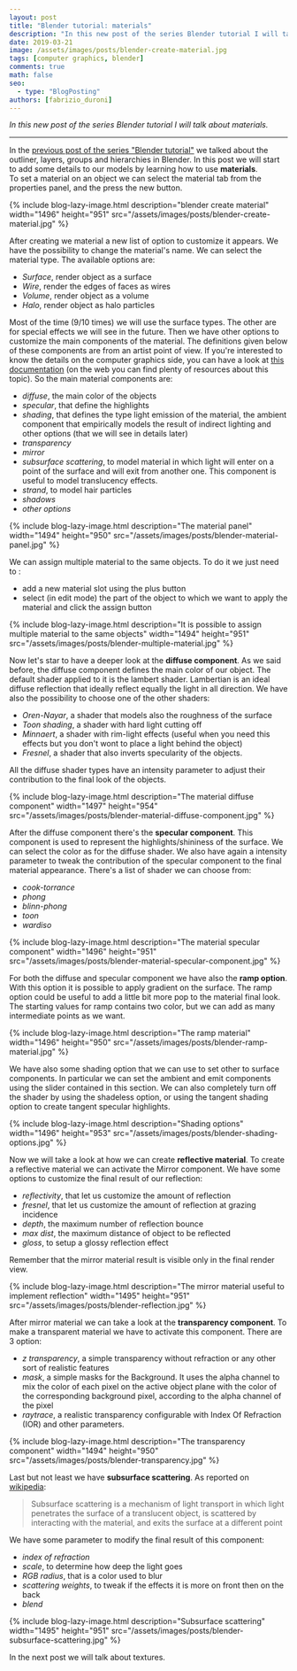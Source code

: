 ```yaml
---
layout: post
title: "Blender tutorial: materials"
description: "In this new post of the series Blender tutorial I will talk about materials."
date: 2019-03-21
image: /assets/images/posts/blender-create-material.jpg
tags: [computer graphics, blender]
comments: true
math: false
seo:
  - type: "BlogPosting"
authors: [fabrizio_duroni]
---
```


*In this new post of the series Blender tutorial I will talk about materials.*

---

In the [previous post of the series "Blender tutorial"](/2018/10/18/blender-tutorial-6-outliner-layers-groups-hierarchies-scenes.html) we talked about the outliner, layers, groups and hierarchies in Blender. In this post we will start to add some details to our models by learning how to use **materials**.  
To set a material on an object we can select the material tab from the properties panel, and the press the new button.

{% include blog-lazy-image.html description="blender create material" width="1496" height="951" src="/assets/images/posts/blender-create-material.jpg" %}

After creating we material a new list of option to customize it appears. We have the possibility to change the material's name. We can select the material type. The available options are:

* *Surface*, render object as a surface
* *Wire*, render the edges of faces as wires
* *Volume*, render object as a volume
* *Halo*, render object as halo particles

Most of the time (9/10 times) we will use the surface types. The other are for special effects we will see in the future. Then we have other options to customize the main components of the material. The definitions given below of these components are from an artist point of view. If you're interested to know the details on the computer graphics side, you can have a look at [this documentation](http://web.engr.oregonstate.edu/~mjb/cs550/Handouts/Lighting.1pp.pdf "Lighting computer graphics")
(on the web you can find plenty of resources about this topic). So the main material components are:

* *diffuse*, the main color of the objects
* *specular*, that define the highlights
* *shading*, that defines the type light emission of the material, the ambient component that empirically models the result of indirect lighting and other options (that we will see in details later)
* *transparency*
* *mirror*
* *subsurface scattering*, to model material in which light will enter on a point of the surface and will exit from another one. This component is useful to model translucency effects.
* *strand*, to model hair particles
* *shadows*
* *other options*

{% include blog-lazy-image.html description="The material panel" width="1494" height="950" src="/assets/images/posts/blender-material-panel.jpg" %}

We can assign multiple material to the same objects. To do it we just need to :

* add a new material slot using the plus button
* select (in edit mode) the part of the object to which we want to apply the material and click the assign button

{% include blog-lazy-image.html description="It is possible to assign multiple material to the same objects" width="1494" height="951" src="/assets/images/posts/blender-multiple-material.jpg" %}

Now let's star to have a deeper look at the **diffuse component**. As we said before, the diffuse component defines the main color of our object. The default shader applied to it is the lambert shader. Lambertian is an ideal diffuse reflection that ideally reflect equally the light in all direction. We have also the possibility to choose one of the other shaders:

* *Oren-Nayar*, a shader that models also the roughness of the surface
* *Toon shading*, a shader with hard light cutting off
* *Minnaert*, a shader with rim-light effects (useful when you need this effects but you don't wont to place a light behind the object)
* *Fresnel*, a shader that also inverts specularity of the objects.

 All the diffuse shader types have an intensity parameter to adjust their contribution to the final look of the objects.

{% include blog-lazy-image.html description="The material diffuse component" width="1497" height="954" src="/assets/images/posts/blender-material-diffuse-component.jpg" %}

After the diffuse component there's the **specular component**. This component is used to represent the highlights/shininess of the surface. We can select the color as for the diffuse shader. We also have again a intensity parameter to tweak the contribution of the specular component to the final material appearance. There's a list of shader we can choose from:

* *cook-torrance*
* *phong*
* *blinn-phong*
* *toon*
* *wardiso*

{% include blog-lazy-image.html description="The material specular component" width="1496" height="951" src="/assets/images/posts/blender-material-specular-component.jpg" %}

For both the diffuse and specular component we have also the **ramp option**. With this option it is possible to apply gradient on the surface. The ramp option could be useful to add a little bit more pop to the material final look. The starting values for ramp contains two color, but we can add as many intermediate points as we want.

{% include blog-lazy-image.html description="The ramp material" width="1496" height="950" src="/assets/images/posts/blender-ramp-material.jpg" %}

We have also some shading option that we can use to set other to surface components. In particular we can set the ambient and emit components using the slider contained in this section. We can also completely turn off the shader by
 using the shadeless option, or using the tangent shading option to create tangent specular highlights.

{% include blog-lazy-image.html description="Shading options" width="1496" height="953" src="/assets/images/posts/blender-shading-options.jpg" %}

Now we will take a look at how we can create **reflective material**. To create a reflective material we can activate the
 Mirror component. We have some options to customize the final result of our reflection:

* *reflectivity*, that let us customize the amount of reflection
* *fresnel*, that let us customize the amount of reflection at grazing incidence
* *depth*, the maximum number of reflection bounce
* *max dist*, the maximum distance of object to be reflected
* *gloss*, to setup a glossy reflection effect

Remember that the mirror material result is visible only in the final render view.

{% include blog-lazy-image.html description="The mirror material useful to implement reflection" width="1495" height="951" src="/assets/images/posts/blender-reflection.jpg" %}

After mirror material we can take a look at the **transparency component**. To make a transparent material we have to activate this component. There are 3 option:

* *z transparency*, a simple transparency without refraction or any other sort of realistic features
* *mask*, a simple masks for the Background. It uses the alpha channel to mix the color of each pixel on the active object plane with the color of the corresponding background pixel, according to the alpha channel of the pixel
* *raytrace*, a realistic transparency configurable with Index Of Refraction (IOR) and other parameters.

{% include blog-lazy-image.html description="The transparency component" width="1494" height="950" src="/assets/images/posts/blender-transparency.jpg" %}

Last but not least we have **subsurface scattering**. As reported on [wikipedia](https://en.wikipedia.org/wiki/Subsurface_scattering "Subsurface scattering"):

> Subsurface scattering is a mechanism of light transport in which light penetrates the surface of a translucent object, is scattered by interacting with the material, and exits the surface at a different point

We have some parameter to modify the final result of this component:

* *index of refraction*
* *scale*, to determine how deep the light goes
* *RGB radius*, that is a color used to blur
* *scattering weights*, to tweak if the effects it is more on front then on the back
* *blend*

{% include blog-lazy-image.html description="Subsurface scattering" width="1495" height="951" src="/assets/images/posts/blender-subsurface-scattering.jpg" %}

In the next post we will talk about textures.
